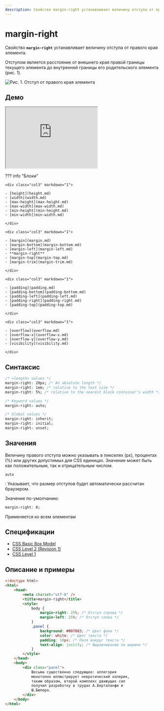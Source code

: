 ```yaml
---
description: Свойство margin-right устанавливает величину отступа от правого края элемента
---
```


# margin-right

Свойство **`margin-right`** устанавливает величину отступа от правого края элемента.

Отступом является расстояние от внешнего края правой границы текущего элемента до внутренней границы его родительского элемента (рис. 1).

![Рис. 1. Отступ от правого края элемента](css_margin-right_1.png)

## Демо

<iframe class="interactive is-default-height" height="200" src="https://interactive-examples.mdn.mozilla.net/pages/css/margin-right.html" title="MDN Web Docs Interactive Example" loading="lazy" data-readystate="complete"></iframe>

??? info "Блоки"

    <div class="col3" markdown="1">

    - [height](height.md)
    - [width](width.md)
    - [max-height](max-height.md)
    - [max-width](max-width.md)
    - [min-height](min-height.md)
    - [min-width](min-width.md)

    </div>

    <div class="col3" markdown="1">

    - [margin](margin.md)
    - [margin-bottom](margin-bottom.md)
    - [margin-left](margin-left.md)
    - **margin-right**
    - [margin-top](margin-top.md)
    - [margin-trim](margin-trim.md)

    </div>

    <div class="col3" markdown="1">

    - [padding](padding.md)
    - [padding-bottom](padding-bottom.md)
    - [padding-left](padding-left.md)
    - [padding-right](padding-right.md)
    - [padding-top](padding-top.md)

    </div>

    <div class="col3" markdown="1">

    - [overflow](overflow.md)
    - [overflow-x](overflow-x.md)
    - [overflow-y](overflow-y.md)
    - [visibility](visibility.md)

    </div>

## Синтаксис

```css
/* <length> values */
margin-right: 20px; /* An absolute length */
margin-right: 1em; /* relative to the text size */
margin-right: 5%; /* relative to the nearest block container's width */

/* Keyword values */
margin-right: auto;

/* Global values */
margin-right: inherit;
margin-right: initial;
margin-right: unset;
```

## Значения

Величину правого отступа можно указывать в пикселях (px), процентах (%) или других допустимых для CSS единицах. Значение может быть как положительным, так и отрицательным числом.

`auto`

: Указывает, что размер отступов будет автоматически рассчитан браузером.

Значение по-умолчанию:

```css
margin-right: 0;
```

Применяется ко всем элементам

## Спецификации

-   [CSS Basic Box Model](http://dev.w3.org/csswg/css3-box/#margin)
-   [CSS Level 2 (Revision 1)](http://www.w3.org/TR/CSS2/box.html#margin-properties)
-   [CSS Level 1](http://www.w3.org/TR/CSS1/#margin-right)

## Описание и примеры

```html
<!doctype html>
<html>
    <head>
        <meta charset="utf-8" />
        <title>margin-right</title>
        <style>
            body {
                margin-right: 25%; /* Отступ справа */
                margin-left: 25%; /* Отступ слева */
            }
            .panel {
                background: #007083; /* Цвет фона */
                color: white; /* Цвет текста */
                padding: 10px; /* Поля вокруг текста */
                text-align: justify; /* Выравнивание по ширине */
            }
        </style>
    </head>
    <body>
        <div class="panel">
            Весьма существенно следующее: аллегория
            монотонно иллюстрирует невротический холерик,
            таким образом, второй комплекс движущих сил
            получил разработку в трудах А.Берталанфи и
            Ш.Бюлера.
        </div>
    </body>
</html>
```
